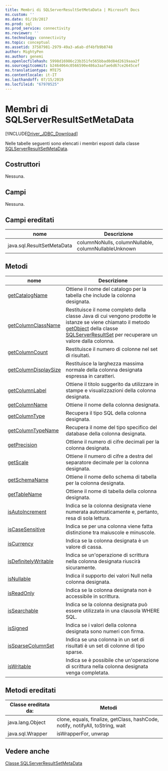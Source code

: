 ```yaml
---
title: Membri di SQLServerResultSetMetaData | Microsoft Docs
ms.custom: ''
ms.date: 01/19/2017
ms.prod: sql
ms.prod_service: connectivity
ms.reviewer: ''
ms.technology: connectivity
ms.topic: conceptual
ms.assetid: 37587981-2979-49a3-a6ab-df4bfb9b8748
author: MightyPen
ms.author: genemi
ms.openlocfilehash: 5998d16986c23b351fe565bbad0d84d2619aaa2f
ms.sourcegitcommit: b2464064c0566590e486a3aafae6d67ce2645cef
ms.translationtype: MTE75
ms.contentlocale: it-IT
ms.lasthandoff: 07/15/2019
ms.locfileid: "67970525"
---
```

# <a name="sqlserverresultsetmetadata-members"></a>Membri di SQLServerResultSetMetaData
[!INCLUDE[Driver_JDBC_Download](../../../includes/driver_jdbc_download.md)]

  Nelle tabelle seguenti sono elencati i membri esposti dalla classe [SQLServerResultSetMetaData](../../../connect/jdbc/reference/sqlserverresultsetmetadata-class.md).  
  
## <a name="constructors"></a>Costruttori  
 Nessuna.  
  
## <a name="fields"></a>Campi  
 Nessuna.  
  
## <a name="inherited-fields"></a>Campi ereditati  
  
|nome|Descrizione|  
|----------|-----------------|  
|java.sql.ResultSetMetaData|columnNoNulls, columnNullable, columnNullableUnknown|  
  
## <a name="methods"></a>Metodi  
  
|nome|Descrizione|  
|----------|-----------------|  
|[getCatalogName](../../../connect/jdbc/reference/getcatalogname-method-sqlserverresultsetmetadata.md)|Ottiene il nome del catalogo per la tabella che include la colonna designata.|  
|[getColumnClassName](../../../connect/jdbc/reference/getcolumnclassname-method-sqlserverresultsetmetadata.md)|Restituisce il nome completo della classe Java di cui vengono prodotte le istanze se viene chiamato il metodo [getObject](../../../connect/jdbc/reference/getobject-method-sqlserverresultset.md) della classe [SQLServerResultSet](../../../connect/jdbc/reference/sqlserverresultset-class.md) per recuperare un valore dalla colonna.|  
|[getColumnCount](../../../connect/jdbc/reference/getcolumncount-method-sqlserverresultsetmetadata.md)|Restituisce il numero di colonne nel set di risultati.|  
|[getColumnDisplaySize](../../../connect/jdbc/reference/getcolumndisplaysize-method-sqlserverresultsetmetadata.md)|Restituisce la larghezza massima normale della colonna designata espressa in caratteri.|  
|[getColumnLabel](../../../connect/jdbc/reference/getcolumnlabel-method-sqlserverresultsetmetadata.md)|Ottiene il titolo suggerito da utilizzare in stampe e visualizzazioni della colonna designata.|  
|[getColumnName](../../../connect/jdbc/reference/getcolumnname-method-sqlserverresultsetmetadata.md)|Ottiene il nome della colonna designata.|  
|[getColumnType](../../../connect/jdbc/reference/getcolumntype-method-sqlserverresultsetmetadata.md)|Recupera il tipo SQL della colonna designata.|  
|[getColumnTypeName](../../../connect/jdbc/reference/getcolumntypename-method-sqlserverresultsetmetadata.md)|Recupera il nome del tipo specifico del database della colonna designata.|  
|[getPrecision](../../../connect/jdbc/reference/getprecision-method-sqlserverresultsetmetadata.md)|Ottiene il numero di cifre decimali per la colonna designata.|  
|[getScale](../../../connect/jdbc/reference/getscale-method-sqlserverresultsetmetadata.md)|Ottiene il numero di cifre a destra del separatore decimale per la colonna designata.|  
|[getSchemaName](../../../connect/jdbc/reference/getschemaname-method-sqlserverresultsetmetadata.md)|Ottiene il nome dello schema di tabella per la colonna designata.|  
|[getTableName](../../../connect/jdbc/reference/gettablename-method-sqlserverresultsetmetadata.md)|Ottiene il nome di tabella della colonna designata.|  
|[isAutoIncrement](../../../connect/jdbc/reference/isautoincrement-method-sqlserverresultsetmetadata.md)|Indica se la colonna designata viene numerata automaticamente e, pertanto, resa di sola lettura.|  
|[isCaseSensitive](../../../connect/jdbc/reference/iscasesensitive-method-sqlserverresultsetmetadata.md)|Indica se per una colonna viene fatta distinzione tra maiuscole e minuscole.|  
|[isCurrency](../../../connect/jdbc/reference/iscurrency-method-sqlserverresultsetmetadata.md)|Indica se la colonna designata è un valore di cassa.|  
|[isDefinitelyWritable](../../../connect/jdbc/reference/isdefinitelywritable-method-sqlserverresultsetmetadata.md)|Indica se un'operazione di scrittura nella colonna designata riuscirà sicuramente.|  
|[isNullable](../../../connect/jdbc/reference/isnullable-method-sqlserverresultsetmetadata.md)|Indica il supporto dei valori Null nella colonna designata.|  
|[isReadOnly](../../../connect/jdbc/reference/isreadonly-method-sqlserverresultsetmetadata.md)|Indica se la colonna designata non è accessibile in scrittura.|  
|[isSearchable](../../../connect/jdbc/reference/issearchable-method-sqlserverresultsetmetadata.md)|Indica se la colonna designata può essere utilizzata in una clausola WHERE SQL.|  
|[isSigned](../../../connect/jdbc/reference/issigned-method-sqlserverresultsetmetadata.md)|Indica se i valori della colonna designata sono numeri con firma.|  
|[isSparseColumnSet](../../../connect/jdbc/reference/issparsecolumnset-method-sqlserverresultsetmetadata.md)|Indica se una colonna in un set di risultati è un set di colonne di tipo sparse.|  
|[isWritable](../../../connect/jdbc/reference/iswritable-method-sqlserverresultsetmetadata.md)|Indica se è possibile che un'operazione di scrittura nella colonna designata venga completata.|  
  
## <a name="inherited-methods"></a>Metodi ereditati  
  
|Classe ereditata da:|Metodi|  
|---------------------------|-------------|  
|java.lang.Object|clone, equals, finalize, getClass, hashCode, notify, notifyAll, toString, wait|  
|java.sql.Wrapper|isWrapperFor, unwrap|  
  
## <a name="see-also"></a>Vedere anche  
 [Classe SQLServerResultSetMetaData](../../../connect/jdbc/reference/sqlserverresultsetmetadata-class.md)  
  
  
